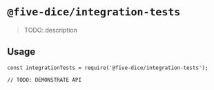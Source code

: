 # `@five-dice/integration-tests`

> TODO: description

## Usage

```
const integrationTests = require('@five-dice/integration-tests');

// TODO: DEMONSTRATE API
```
